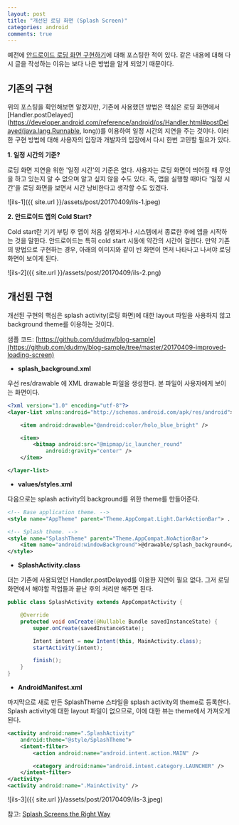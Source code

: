 ```yaml
---
layout: post
title: "개선된 로딩 화면 (Splash Screen)"
categories: android
comments: true
---
```


예전에 [안드로이드 로딩 화면 구현하기](http://dudmy.net/android/2015/08/11/create-android-loading/)에 대해 포스팅한 적이 있다. 같은 내용에 대해 다시 글을 작성하는 이유는 보다 나은 방법을 알게 되었기 때문이다.  


## 기존의 구현  

위의 포스팅을 확인해보면 알겠지만, 기존에 사용했던 방법은 핵심은 로딩 화면에서 [Handler.postDelayed](https://developer.android.com/reference/android/os/Handler.html#postDelayed(java.lang.Runnable, long))를 이용하여 일정 시간의 지연을 주는 것이다. 이러한 구현 방법에 대해 사용자의 입장과 개발자의 입장에서 다시 한번 고민할 필요가 있다.  

**1. 일정 시간의 기준?**  

로딩 화면 지연을 위한 '일정 시간'의 기준은 없다. 사용자는 로딩 화면이 띄어질 때 무엇을 하고 있는지 알 수 없으며 알고 싶지 않을 수도 있다. 즉, 앱을 실행할 때마다 '일정 시간'을 로딩 화면을 보면서 시간 낭비한다고 생각할 수도 있겠다.

![ils-1]({{ site.url }}/assets/post/20170409/ils-1.jpeg)  

**2. 안드로이드 앱의 Cold Start?**  

Cold start란 기기 부팅 후 앱이 처음 실행되거나 시스템에서 종료한 후에 앱을 시작하는 것을 말한다. 안드로이드는 특히 cold start 시동에 약간의 시간이 걸린다. 만약 기존의 방법으로 구현하는 경우, 아래의 이미지와 같이 빈 화면이 먼저 나타나고 나서야 로딩 화면이 보이게 된다.

![ils-2]({{ site.url }}/assets/post/20170409/ils-2.png)  


## 개선된 구현

개선된 구현의 핵심은 splash activity(로딩 화면)에 대한 layout 파일을 사용하지 않고 background theme를 이용하는 것이다.  

샘플 코드: [https://github.com/dudmy/blog-sample](https://github.com/dudmy/blog-sample/tree/master/20170409-improved-loading-screen)  

* **splash_background.xml**  

우선 res/drawable 에 XML drawable 파일을 생성한다. 본 파일이 사용자에게 보이는 화면이다.  

```xml
<?xml version="1.0" encoding="utf-8"?>
<layer-list xmlns:android="http://schemas.android.com/apk/res/android">

    <item android:drawable="@android:color/holo_blue_bright" />

    <item>
        <bitmap android:src="@mipmap/ic_launcher_round"
            android:gravity="center" />
    </item>

</layer-list>
```

* **values/styles.xml**  

다음으로는 splash activity의 background를 위한 theme를 만들어준다.  

```xml
<!-- Base application theme. -->
<style name="AppTheme" parent="Theme.AppCompat.Light.DarkActionBar"> ... </style>

<!-- Splash theme. -->
<style name="SplashTheme" parent="Theme.AppCompat.NoActionBar">
    <item name="android:windowBackground">@drawable/splash_background</item>
</style>
```

* **SplashActivity.class**  

더는 기존에 사용되었던 Handler.postDelayed를 이용한 지연이 필요 없다. 그저 로딩 화면에서 해야할 작업들과 끝난 후의 처리만 해주면 된다. 

```java
public class SplashActivity extends AppCompatActivity {

    @Override
    protected void onCreate(@Nullable Bundle savedInstanceState) {
        super.onCreate(savedInstanceState);

        Intent intent = new Intent(this, MainActivity.class);
        startActivity(intent);

        finish();
    }
}
```

* **AndroidManifest.xml**  

마지막으로 새로 만든 SplashTheme 스타일을 splash activity의 theme로 등록한다. Splash activity에 대한 layout 파일이 없으므로, 이에 대한 뷰는 theme에서 가져오게 된다.  

```xml
<activity android:name=".SplashActivity"
    android:theme="@style/SplashTheme">
    <intent-filter>
        <action android:name="android.intent.action.MAIN" />

        <category android:name="android.intent.category.LAUNCHER" />
    </intent-filter>
</activity>
<activity android:name=".MainActivity" />
```

![ils-3]({{ site.url }}/assets/post/20170409/ils-3.jpeg)   

참고: [Splash Screens the Right Way](https://www.bignerdranch.com/blog/splash-screens-the-right-way/)
